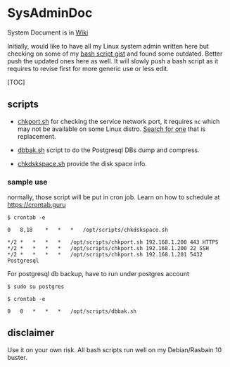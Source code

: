 # SysAdminDoc

System Document is in [Wiki](https://github.com/WhereWeCanShare/SysAdminDoc/wiki)

Initially, would like to have all my Linux system admin written here but checking on some of my [bash script gist](https://gist.github.com/wannadrunk) and found some outdated. Better push the updated ones here as well. It will slowly push a bash script as it requires to revise first for more generic use or less edit.

[TOC]

## scripts

- [chkport.sh](scripts/chkport.sh) for checking the service network port, it requires `nc` which may not be available on some Linux distro. [Search for one](https://duckduckgo.com/?q=linux+nc+ncat) that is replacement.

- [dbbak.sh](scripts/dbbak.sh) script to do the Postgresql DBs dump and compress.

- [chkdskspace.sh](scripts/chkdskspace.sh) provide the disk space info.

### sample use

normally, those script will be put in cron job. Learn on how to schedule at https://crontab.guru

`$ crontab -e`

```
0	8,18	*	*	*	/opt/scripts/chkdskspace.sh

*/2	*	*	*	*	/opt/scripts/chkport.sh 192.168.1.200 443 HTTPS
*/2	*	*	*	*	/opt/scripts/chkport.sh 192.168.1.200 22 SSH
*/2	*	*	*	*	/opt/scripts/chkport.sh 192.168.1.201 5432 Postgresql
```

For postgresql db backup, have to run under postgres account

`$ sudo su postgres`

`$ crontab -e`

```
0	0	*	*	*	/opt/scripts/dbbak.sh
```



## disclaimer

Use it on your own risk. All bash scripts run well on my Debian/Rasbain 10 buster.
